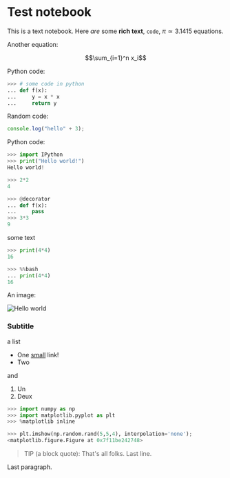 # Test notebook

This is a text notebook. Here _are_ some **rich text**, `code`, $\pi\simeq 3.1415$ equations.

Another equation:

$$\sum_{i=1}^n x_i$$

Python code:

```python
>>> # some code in python
... def f(x):
...     y = x * x
...     return y
```

Random code:

```javascript
console.log("hello" + 3);
```

Python code:

```python
>>> import IPython
>>> print("Hello world!")
Hello world!
```

```python
>>> 2*2
4
```

```python
>>> @decorator
... def f(x):
...     pass
>>> 3*3
9
```

some text

```python
>>> print(4*4)
16
```

```python
>>> %%bash
... print(4*4)
16
```

An image:

![Hello world](http://wristgeek.com/wp-content/uploads/2014/09/hello_world.png)

### Subtitle

a list

* One [small](http://www.google.fr) link!
* Two

and

1. Un
2. Deux

```python
>>> import numpy as np
>>> import matplotlib.pyplot as plt
>>> %matplotlib inline
```

```python
>>> plt.imshow(np.random.rand(5,5,4), interpolation='none');
<matplotlib.figure.Figure at 0x7f11be242748>
```

> TIP (a block quote): That's all folks.
> Last line.

Last paragraph.
